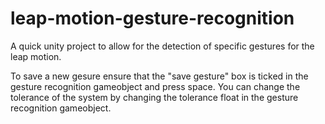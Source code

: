 # leap-motion-gesture-recognition
 
A quick unity project to allow for the detection of specific gestures for the leap motion. 

To save a new gesure ensure that the "save gesture" box is ticked in the gesture recognition gameobject and press space. 
You can change the tolerance of the system by changing the tolerance float in the gesture recognition gameobject.

